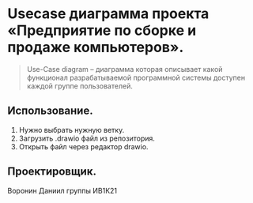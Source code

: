 # Usecase диаграмма проекта «Предприятие по сборке и продаже компьютеров».
> Use-Case diagram – диаграмма которая описывает какой функционал разрабатываемой программной системы доступен каждой группе пользователей.
## Использование.
1. Нужно выбрать нужную ветку.
2. Загрузить .drawio файл из репозитория.
3. Открыть файл через редактор drawio.
## Проектировщик.
Воронин Даниил группы ИВ1К21

